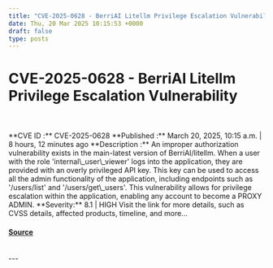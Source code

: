 ```yaml
---
title: "CVE-2025-0628 - BerriAI Litellm Privilege Escalation Vulnerability"
date: Thu, 20 Mar 2025 10:15:53 +0000
draft: false
type: posts
---
```

# CVE-2025-0628 - BerriAI Litellm Privilege Escalation Vulnerability

<br/>

<br/>
**CVE ID :** CVE-2025-0628  
**Published :** March 20, 2025, 10:15 a.m. | 8 hours, 12 minutes ago  
**Description :** An improper authorization vulnerability exists in the main-latest version of BerriAI/litellm. When a user with the role 'internal\_user\_viewer' logs into the application, they are provided with an overly privileged API key. This key can be used to access all the admin functionality of the application, including endpoints such as '/users/list' and '/users/get\_users'. This vulnerability allows for privilege escalation within the application, enabling any account to become a PROXY ADMIN.  
**Severity:** 8.1 | HIGH  
Visit the link for more details, such as CVSS details, affected products, timeline, and more...

#### [Source](https://cvefeed.io/vuln/detail/CVE-2025-0628)

<br/>
---
